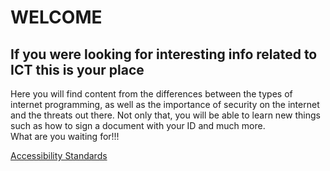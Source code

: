 <html>
  <head>
        <meta charset="utf 8">
        <title>Index</title>
  </head>
  <body>
    <h1>WELCOME</h1>
    <h2>If you were looking for interesting info related to ICT this is your place</h2>
    <p>Here you will find content from the differences between the types of internet programming, as well as the importance of security on the internet and the threats out there.     Not only that, you will be able to learn new things such as how to sign a document with your ID and much more.<br>What are you waiting for!!!</p>
    <a href="https://msciller.github.io/MY-WEBPAGE/accessibility-standards.md">Accessibility Standards</a>
  </body>
  
</html>  
